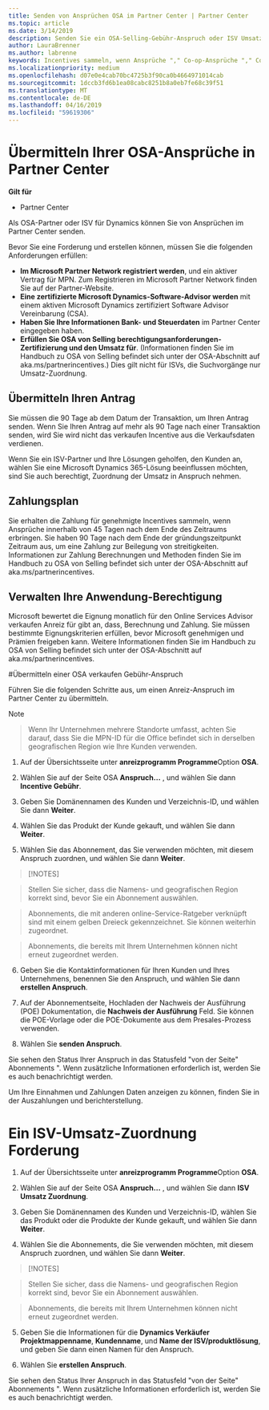 ```yaml
---
title: Senden von Ansprüchen OSA im Partner Center | Partner Center
ms.topic: article
ms.date: 3/14/2019
description: Senden Sie ein OSA-Selling-Gebühr-Anspruch oder ISV Umsatz Zuordnung Anspruch
author: LauraBrenner
ms.author: labrenne
keywords: Incentives sammeln, wenn Ansprüche "," Co-op-Ansprüche "," Co-op-Guthaben, OSA, unabhängige Softwarehersteller können Umsatz-Zuordnung
ms.localizationpriority: medium
ms.openlocfilehash: d07e0e4cab70bc4725b3f90ca0b4664971014cab
ms.sourcegitcommit: 1dccb3fd6b1ea08cabc8251b8a0eb7fe68c39f51
ms.translationtype: MT
ms.contentlocale: de-DE
ms.lasthandoff: 04/16/2019
ms.locfileid: "59619306"
---
```

# <a name="submit-your-osa-claims-in-partner-center"></a>Übermitteln Ihrer OSA-Ansprüche in Partner Center

**Gilt für**

-  Partner Center

Als OSA-Partner oder ISV für Dynamics können Sie von Ansprüchen im Partner Center senden. 

Bevor Sie eine Forderung und erstellen können, müssen Sie die folgenden Anforderungen erfüllen: 
-   **Im Microsoft Partner Network registriert werden**, und ein aktiver Vertrag für MPN. Zum Registrieren im Microsoft Partner Network finden Sie auf der Partner-Website. 
-   **Eine zertifizierte Microsoft Dynamics-Software-Advisor werden** mit einem aktiven Microsoft Dynamics zertifiziert Software Advisor Vereinbarung (CSA). 
-   **Haben Sie Ihre Informationen Bank- und Steuerdaten** im Partner Center eingegeben haben. 
-   **Erfüllen Sie OSA von Selling berechtigungsanforderungen-Zertifizierung und den Umsatz für**. (Informationen finden Sie im Handbuch zu OSA von Selling befindet sich unter der OSA-Abschnitt auf aka.ms/partnerincentives.) Dies gilt nicht für ISVs, die Suchvorgänge nur Umsatz-Zuordnung. 

## <a name="submitting-your-claim"></a>Übermitteln Ihren Antrag

Sie müssen die 90 Tage ab dem Datum der Transaktion, um Ihren Antrag senden. Wenn Sie Ihren Antrag auf mehr als 90 Tage nach einer Transaktion senden, wird Sie wird nicht das verkaufen Incentive aus die Verkaufsdaten verdienen. 

Wenn Sie ein ISV-Partner und Ihre Lösungen geholfen, den Kunden an, wählen Sie eine Microsoft Dynamics 365-Lösung beeinflussen möchten, sind Sie auch berechtigt, Zuordnung der Umsatz in Anspruch nehmen.   

## <a name="payment-schedule"></a>Zahlungsplan

Sie erhalten die Zahlung für genehmigte Incentives sammeln, wenn Ansprüche innerhalb von 45 Tagen nach dem Ende des Zeitraums erbringen. Sie haben 90 Tage nach dem Ende der gründungszeitpunkt Zeitraum aus, um eine Zahlung zur Beilegung von streitigkeiten. Informationen zur Zahlung Berechnungen und Methoden finden Sie im Handbuch zu OSA von Selling befindet sich unter der OSA-Abschnitt auf aka.ms/partnerincentives.

## <a name="maintaining-your-program-eligibility"></a>Verwalten Ihre Anwendung-Berechtigung

Microsoft bewertet die Eignung monatlich für den Online Services Advisor verkaufen Anreiz für gibt an, dass, Berechnung und Zahlung. Sie müssen bestimmte Eignungskriterien erfüllen, bevor Microsoft genehmigen und Prämien freigeben kann. Weitere Informationen finden Sie im Handbuch zu OSA von Selling befindet sich unter der OSA-Abschnitt auf aka.ms/partnerincentives.

#<a name="submit-an-osa-sell-fee-claim"></a>Übermitteln einer OSA verkaufen Gebühr-Anspruch

Führen Sie die folgenden Schritte aus, um einen Anreiz-Anspruch im Partner Center zu übermitteln.  

>[!NOTE]

>Wenn Ihr Unternehmen mehrere Standorte umfasst, achten Sie darauf, dass Sie die MPN-ID für die Office befindet sich in derselben geografischen Region wie Ihre Kunden verwenden. 

1.  Auf der Übersichtsseite unter **anreizprogramm Programme**Option **OSA**.

2.  Wählen Sie auf der Seite OSA **Anspruch...** , und wählen Sie dann **Incentive Gebühr**.

3.  Geben Sie Domänennamen des Kunden und Verzeichnis-ID, und wählen Sie dann **Weiter**. 

4.  Wählen Sie das Produkt der Kunde gekauft, und wählen Sie dann **Weiter**. 

5.  Wählen Sie das Abonnement, das Sie verwenden möchten, mit diesem Anspruch zuordnen, und wählen Sie dann **Weiter**.

>[!NOTES]

>Stellen Sie sicher, dass die Namens- und geografischen Region korrekt sind, bevor Sie ein Abonnement auswählen. 

>Abonnements, die mit anderen online-Service-Ratgeber verknüpft sind mit einem gelben Dreieck gekennzeichnet. Sie können weiterhin zugeordnet. 

>Abonnements, die bereits mit Ihrem Unternehmen können nicht erneut zugeordnet werden.  

6.  Geben Sie die Kontaktinformationen für Ihren Kunden und Ihres Unternehmens, benennen Sie den Anspruch, und wählen Sie dann **erstellen Anspruch**. 

7.  Auf der Abonnementseite, Hochladen der Nachweis der Ausführung (POE) Dokumentation, die **Nachweis der Ausführung** Feld. Sie können die POE-Vorlage oder die POE-Dokumente aus dem Presales-Prozess verwenden. 

8.  Wählen Sie **senden Anspruch**.    

Sie sehen den Status Ihrer Anspruch in das Statusfeld "von der Seite" Abonnements ". Wenn zusätzliche Informationen erforderlich ist, werden Sie es auch benachrichtigt werden.

Um Ihre Einnahmen und Zahlungen Daten anzeigen zu können, finden Sie in der Auszahlungen und berichterstellung. 
 
# <a name="submit-an-isv-revenue-association-claim"></a>Ein ISV-Umsatz-Zuordnung Forderung

1.  Auf der Übersichtsseite unter **anreizprogramm Programme**Option **OSA**.

2.  Wählen Sie auf der Seite OSA **Anspruch...** , und wählen Sie dann **ISV Umsatz Zuordnung**.

3.  Geben Sie Domänennamen des Kunden und Verzeichnis-ID, wählen Sie das Produkt oder die Produkte der Kunde gekauft, und wählen Sie dann **Weiter**. 

4.  Wählen Sie die Abonnements, die Sie verwenden möchten, mit diesem Anspruch zuordnen, und wählen Sie dann **Weiter**.

>[!NOTES]

>Stellen Sie sicher, dass die Namens- und geografischen Region korrekt sind, bevor Sie ein Abonnement auswählen. 

>Abonnements, die bereits mit Ihrem Unternehmen können nicht erneut zugeordnet werden.  

5.  Geben Sie die Informationen für die **Dynamics Verkäufer Projektmappenname**, **Kundenname**, und **Name der ISV/produktlösung**, und geben Sie dann einen Namen für den Anspruch. 

6.  Wählen Sie **erstellen Anspruch**. 

Sie sehen den Status Ihrer Anspruch in das Statusfeld "von der Seite" Abonnements ". Wenn zusätzliche Informationen erforderlich ist, werden Sie es auch benachrichtigt werden.
